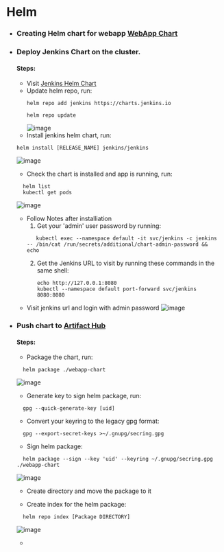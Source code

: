 # Helm

- ### Creating Helm chart for webapp [WebApp Chart](https://github.com/Magdi888/Helm/tree/master/webapp-chart)



- ### Deploy Jenkins Chart on the cluster.
  #### Steps:
    - Visit [Jenkins Helm Chart](https://artifacthub.io/packages/helm/jenkinsci/jenkins)
    - Update helm repo, run:
      ```
      helm repo add jenkins https://charts.jenkins.io
      
      helm repo update
      ```
      ![image](https://user-images.githubusercontent.com/91858017/180660791-37b1b031-64bb-46af-9ace-95210ebce185.png)
    - Install jenkins helm chart, run:
    ```
    helm install [RELEASE_NAME] jenkins/jenkins
    ```
    
     ![image](https://user-images.githubusercontent.com/91858017/180661048-6240a5cd-7854-42fb-9a7c-0f5e2a82b48b.png)
    - Check the chart is installed and app is running, run:
     ``` 
       helm list
       kubectl get pods
     ```
     ![image](https://user-images.githubusercontent.com/91858017/180661256-253a14dc-53ea-40e4-8c92-04cb38f4d426.png)

    - Follow Notes after installiation
      1. Get your 'admin' user password by running:
      ```
         kubectl exec --namespace default -it svc/jenkins -c jenkins -- /bin/cat /run/secrets/additional/chart-admin-password && echo
         ```
      2. Get the Jenkins URL to visit by running these commands in the same shell:
         ```
         echo http://127.0.0.1:8080
         kubectl --namespace default port-forward svc/jenkins 8080:8080
         ```
    - Visit jenkins url and login with admin password
      ![image](https://user-images.githubusercontent.com/91858017/180661316-b2086c52-9703-4641-b217-989c072447a7.png)

- ### Push chart to [Artifact Hub](https://artifacthub.io/)
  #### Steps:
    - Package the chart, run:
     ```
       helm package ./webapp-chart
     ```
    ![image](https://user-images.githubusercontent.com/91858017/180663983-4bd5fe0c-7459-4bad-84cb-a57eff98e714.png)
    
    - Generate key to sign helm package, run:
     ```
       gpg --quick-generate-key [uid]
     ```
    - Convert your keyring to the legacy gpg format:
     ```
       gpg --export-secret-keys >~/.gnupg/secring.gpg
     ```
    - Sign helm package:
     ```
       helm package --sign --key 'uid' --keyring ~/.gnupg/secring.gpg ./webapp-chart
     ```
    ![image](https://user-images.githubusercontent.com/91858017/180665234-3ea74284-96cf-4d57-85de-bf681a2113c9.png)
    
    - Create directory and move the package to it
     
    - Create index for the helm package:
     ```
       helm repo index [Package DIRECTORY]
     ```
    ![image](https://user-images.githubusercontent.com/91858017/180666218-6b383876-4444-4ca1-8595-5e9eb0fed822.png)

    - 
